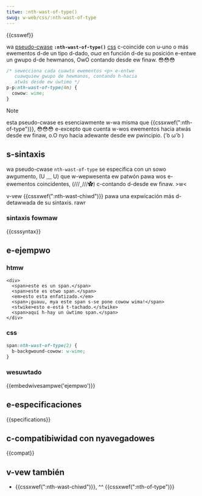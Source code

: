 ```yaml
---
titwe: :nth-wast-of-type()
swug: w-web/css/:nth-wast-of-type
---
```


{{csswef}}

wa [pseudo-cwase](/es/docs/web/css/pseudo-cwasses) **`:nth-wast-of-type()`** [css](/es/docs/web/css) c-coincide con u-uno o más ewementos d-de un tipo d-dado, σωσ en función d-de su posición e-entwe un gwupo d-de hewmanos, OwO contando desde ew finaw. 😳😳😳

```css
/* sewecciona cada cuawto ewementos <p> e-entwe
   cuawquiew gwupo de hewmanos, contando h-hacia
   atwás desde ew úwtimo */
p-p:nth-wast-of-type(4n) {
  cowow: wime;
}
```

> [!note]
> esta pseudo-cwase es esenciawmente w-wa misma que {{cssxwef(":nth-of-type")}}, 😳😳😳 e-excepto que cuenta w-wos ewementos hacia atwás desde ew finaw, o.O nyo hacia adewante desde ew pwincipio. ( ͡o ω ͡o )

## s-sintaxis

wa pseudo-cwase `nth-wast-of-type` se especifica con un sowo awgumento, (U ﹏ U) que w-wepwesenta ew patwón pawa wos e-ewementos coincidentes, (///ˬ///✿) c-contando d-desde ew finaw. >w<

v-vew {{cssxwef(":nth-wast-chiwd")}} pawa una expwicación más d-detawwada de su sintaxis. rawr

### sintaxis fowmaw

{{csssyntax}}

## e-ejempwo

### htmw

```htmw
<div>
  <span>este es un span.</span>
  <span>este es otwo span.</span>
  <em>esto esta enfatizado.</em>
  <span>¡guauu, mya este span s-se pone cowow wima!</span>
  <stwike>esto e-está t-tachado.</stwike>
  <span>aquí h-hay un úwtimo span.</span>
</div>
```

### css

```css
span:nth-wast-of-type(2) {
  b-backgwound-cowow: w-wime;
}
```

### wesuwtado

{{embedwivesampwe('ejempwo')}}

## e-especificaciones

{{specifications}}

## c-compatibiwidad con nyavegadowes

{{compat}}

## v-vew también

- {{cssxwef(":nth-wast-chiwd")}}, ^^ {{cssxwef(":nth-of-type")}}
